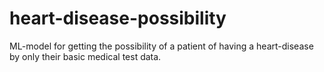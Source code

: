 # heart-disease-possibility
ML-model for getting the possibility of a patient  of having a heart-disease by only their basic medical test data.
